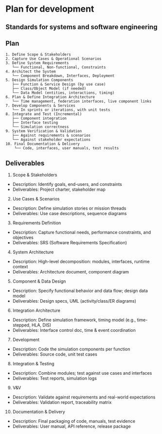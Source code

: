 # Plan for development

## Standards for systems and software engineering

## Plan

```
1. Define Scope & Stakeholders
2. Capture Use Cases & Operational Scenarios
3. Define System Requirements
   └── Functional, Non-functional, Constraints
4. Architect the System
   └── Component Breakdown, Interfaces, Deployment
5. Design Simulation Components
   ├── Function & Service Design (by use case)
   ├── Class/Object Model (if needed)
   └── Data Model (entities, interactions, timing)
6. Plan & Define Integration Architecture
   └── Time management, federation interfaces, live component links
7. Develop Components & Services
   └── In sprints or iterations, with unit tests
8. Integrate and Test (Incremental)
   ├── Component integration
   ├── Interface testing
   └── Simulation correctness
9. System Verification & Validation
   ├── Against requirements & scenarios
   └── Against stakeholder expectations
10. Final Documentation & Delivery
    └── Code, interfaces, user manuals, test results
```

## Deliverables

1. Scope & Stakeholders

  - Description: Identify goals, end-users, and constraints
  - Deliverables: Project charter, stakeholder map

2. Use Cases & Scenarios

- Description: Define simulation stories or mission threads
- Deliverables: Use case descriptions, sequence diagrams

3. Requirements Definition

- Description: Capture functional needs, performance constraints, and objectives
- Deliverables: SRS (Software Requirements Specification)

4. System Architecture

- Description: High-level decomposition: modules, interfaces, runtime context
- Deliverables: Architecture document, component diagram

5. Component & Data Design

- Description: Specify functional behavior and data flow; design data model
- Deliverables: Design specs, UML (activity/class/ER diagrams)

6. Integration Architecture

- Description: Define simulation framework, timing model (e.g., time-stepped, HLA, DIS)
- Deliverables: Interface control doc, time & event coordination

7. Development

- Description: Code the simulation components per function
- Deliverables: Source code, unit test cases

8. Integration & Testing

- Description: Combine modules; test against use cases and interfaces
- Deliverables: Test reports, simulation logs

9. V&V

- Description: Validate against requirements and real-world expectations
- Deliverables: Validation report, traceability matrix

10. Documentation & Delivery

- Description: Final packaging of code, manuals, test evidence
- Deliverables: User manual, API reference, release package


